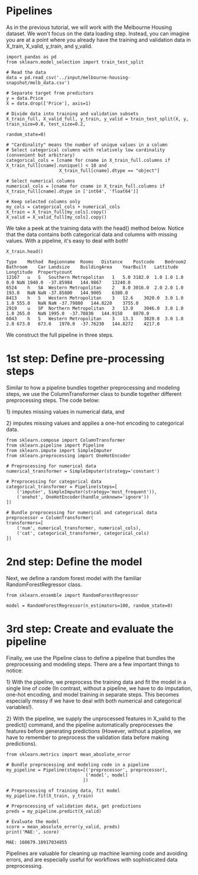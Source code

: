 # Pipelines
As in the previous tutorial, we will work with the Melbourne Housing dataset.
We won't focus on the data loading step. Instead, you can imagine you are at a point where you already have the training and validation data in X_train, X_valid, y_train, and y_valid.

    import pandas as pd
    from sklearn.model_selection import train_test_split

    # Read the data
    data = pd.read_csv('../input/melbourne-housing-snapshot/melb_data.csv')

    # Separate target from predictors
    y = data.Price
    X = data.drop(['Price'], axis=1)

    # Divide data into training and validation subsets
    X_train_full, X_valid_full, y_train, y_valid = train_test_split(X, y, train_size=0.8, test_size=0.2,
                                                                    random_state=0)

    # "Cardinality" means the number of unique values in a column
    # Select categorical columns with relatively low cardinality (convenient but arbitrary)
    categorical_cols = [cname for cname in X_train_full.columns if X_train_full[cname].nunique() < 10 and 
                        X_train_full[cname].dtype == "object"]

    # Select numerical columns
    numerical_cols = [cname for cname in X_train_full.columns if X_train_full[cname].dtype in ['int64', 'float64']]

    # Keep selected columns only
    my_cols = categorical_cols + numerical_cols
    X_train = X_train_full[my_cols].copy()
    X_valid = X_valid_full[my_cols].copy()


We take a peek at the training data with the head() method below. Notice that the data contains both categorical data and columns with missing values. With a pipeline, it's easy to deal
with both!

    X_train.head()

    Type	Method	Regionname	Rooms	Distance	Postcode	Bedroom2	Bathroom	Car	Landsize	BuildingArea	YearBuilt	Lattitude	Longtitude	Propertycount
    12167	u	S	Southern Metropolitan	1	5.0	3182.0	1.0	1.0	1.0	0.0	NaN	1940.0	-37.85984	144.9867	13240.0
    6524	h	SA	Western Metropolitan	2	8.0	3016.0	2.0	2.0	1.0	193.0	NaN	NaN	-37.85800	144.9005	6380.0
    8413	h	S	Western Metropolitan	3	12.6	3020.0	3.0	1.0	1.0	555.0	NaN	NaN	-37.79880	144.8220	3755.0
    2919	u	SP	Northern Metropolitan	3	13.0	3046.0	3.0	1.0	1.0	265.0	NaN	1995.0	-37.70830	144.9158	8870.0
    6043	h	S	Western Metropolitan	3	13.3	3020.0	3.0	1.0	2.0	673.0	673.0	1970.0	-37.76230	144.8272	4217.0


We construct the full pipeline in three steps.

# 1st step: Define pre-processing steps
Similar to how a pipeline bundles together preprocessing and modeling steps, we use the ColumnTransformer class to bundle together different preprocessing steps. The code below:

1} imputes missing values in numerical data, and

2} imputes missing values and applies a one-hot encoding to categorical data.

    from sklearn.compose import ColumnTransformer
    from sklearn.pipeline import Pipeline
    from sklearn.impute import SimpleImputer
    from sklearn.preprocessing import OneHotEncoder

    # Preprocessing for numerical data
    numerical_transformer = SimpleImputer(strategy='constant')

    # Preprocessing for categorical data
    categorical_transformer = Pipeline(steps=[
        ('imputer', SimpleImputer(strategy='most_frequent')),
        ('onehot', OneHotEncoder(handle_unknown='ignore'))
    ])

    # Bundle preprocessing for numerical and categorical data
    preprocessor = ColumnTransformer(
    transformers=[
        ('num', numerical_transformer, numerical_cols),
        ('cat', categorical_transformer, categorical_cols)
    ])


# 2nd step: Define the model
Next, we define a random forest model with the familiar RandomForestRegressor class.

    from sklearn.ensemble import RandomForestRegressor

    model = RandomForestRegressor(n_estimators=100, random_state=0)


# 3rd step: Create and evaluate the pipeline
Finally, we use the Pipeline class to define a pipeline that bundles the preprocessing and modeling steps. There are a few important things to notice:

1} With the pipeline, we preprocess the training data and fit the model in a single line of code (In contrast, without a pipeline, we have to do imputation, one-hot encoding, and model
training in separate steps. This becomes especially messy if we have to deal with both numerical and categorical variables!).

2} With the pipeline, we supply the unprocessed features in X_valid to the predict() command, and the pipeline automatically preprocesses the features before generating predictions
(However, without a pipeline, we have to remember to preprocess the validation data before making predictions).

    from sklearn.metrics import mean_absolute_error

    # Bundle preprocessing and modeling code in a pipeline
    my_pipeline = Pipeline(steps=[('preprocessor', preprocessor),
                                  ('model', model)
                                 ])

    # Preprocessing of training data, fit model 
    my_pipeline.fit(X_train, y_train)

    # Preprocessing of validation data, get predictions
    preds = my_pipeline.predict(X_valid)

    # Evaluate the model
    score = mean_absolute_error(y_valid, preds)
    print('MAE:', score)

    MAE: 160679.18917034855


Pipelines are valuable for cleaning up machine learning code and avoiding errors, and are especially useful for workflows with sophisticated data preprocessing.
